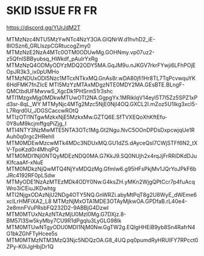 # SKID ISSUE FR FR
https://discord.gg/YUrJdM2T

MTMzNzc4NTU5MzYwNTc4NzY3OA.GlQNrW.d1hvhD2_iE-8lOSzn6_GRLlszpCGRtucogZmy0
MTMzNzE2NzA4MTc0OTM0ODUwMg.GOHNmy.vp07uz2-z5QfnISBByubsq_HWkdf_pAulrYxRg
MTMzNzQ4ODMyODYzMDQ2ODY5MA.GqJM9u.nJKGV7rkrFYwji6LFhPOjEOpJR3k3_ix0pUMHo
MTMzNDUxODI5Nzc1MTcxNTkxMQ.GnAs8r.wDA80jfi1Hr8TL7TqPcvwquYK6HdFMK7fnZIcE
MTI5MzYzMTAxMDgzNTE0MDY2MA.GEsBTE.BLngF-QMCtbdUFMwvwS_XgcDk1PHSrm51r3shc
MTI1MzgxMjg0MDkwMTUwOTI2NA.GgpgYx.1MRikIqV14eyl5T7l5Zz5SPZ1xPd3sr-8qL_WY
MTMyNjc4MTg2Mzc5NjE0NjI4OQ.GXCL2I.mZoz5U1Ikg3xcI5-L7Rqrd0U_JDGSCaccwROtQ
MTIzOTI1NTgwMzkxNjE5MzkxMw.GZTQ6E.SfTVXEQoXhKftEfu-0Y8uM9kcjmffgqPiZjg_I
MTI4NTY3NzMwMTE5NTA3OTc1Mg.Gt2Ngu.NvC5OOnDPDsDxpcwjqUe1RAuh0q0rgc2HRehII
MTM0MDEwMzcwMTk4MDc3NDUxMQ.GU1dZS.dAyceQsI7CWjSTFf6N2_tXV-TpoKzd0r4MhqPQ
MTM0MDI1NjI0NTQyMDEzNDQ0MA.G7KkJ9.SQ0NUjh2x4rqJjFrRRiDKdDJuKIfcaaAf-xNuE
MTM0MDkzNjQwMTQ4NjYxMDQzMg.Gfmlw6.g95HFsPkjMv1JQrYoJPkF6bJRc4192RF0pLSdw
MTMyODE1NzAzMTEzMDk4ODY0Nw.G4ksZH.yMKn2WjgQPtCcr7p4fuAcqWro3iCEiuJKDwhtg
MTI2NjgxODAzNjU2NDg4OTY5NQ.GnWRZi.abyMtPqT8g2U8WyE_dWEme6xcILrHMFiXA2_L8
MTMzNjMxOTA1MDE3OTAyMjkwOA.GPDfaB.rL40e4-2e8mnFVuPRsbFQ232D2-9ABBjG4DzwI
MTM0MTUxNzAzNTAzMjU0MzI0Mg.G7DXjz.8-BM57l3Sw5kyMby7CU9R1dPgqIu3LyGLG98lk
MTM0MTUwNTgyODU0MDI1NjM0Nw.GgTW2g.EQlgHHEiB9yb8Sn4RafrN4G1bkZGhFTyHcee5s
MTM0MTMzNTM3MzQ3Njc5NDQzOA.G8_4UQ.pq0pumdRyHRUIFY7RPcct0ZPy-K0iJgHbjDr1Q

